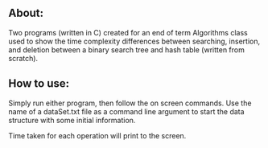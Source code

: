 ## About:
Two programs (written in C) created for an end of term Algorithms class used to show the time complexity differences between searching, insertion, and deletion between a binary search tree and hash table (written from scratch).

## How to use:
Simply run either program, then follow the on screen commands. Use the name of a dataSet.txt file as a command line argument to start the 
data structure with some initial information. 

Time taken for each operation will print to the screen. 
